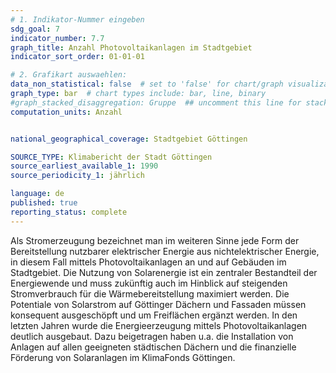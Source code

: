 ```yaml
---
# 1. Indikator-Nummer eingeben 
sdg_goal: 7
indicator_number: 7.7
graph_title: Anzahl Photovoltaikanlagen im Stadtgebiet
indicator_sort_order: 01-01-01

# 2. Grafikart auswaehlen: 
data_non_statistical: false  # set to 'false' for chart/graph visualization 
graph_type: bar  # chart types include: bar, line, binary 
#graph_stacked_disaggregation: Gruppe  ## uncomment this line for stacked bars. eplace 'Geschlecht' with the field of aggregation. 
computation_units: Anzahl


national_geographical_coverage: Stadtgebiet Göttingen

SOURCE_TYPE: Klimabericht der Stadt Göttingen
source_earliest_available_1: 1990
source_periodicity_1: jährlich

language: de   
published: true 
reporting_status: complete
---
```

Als Stromerzeugung bezeichnet man im weiteren Sinne jede Form der Bereitstellung nutzbarer elektrischer Energie aus nichtelektrischer Energie, in diesem Fall mittels Photovoltaikanlagen an und auf Gebäuden im Stadtgebiet. Die Nutzung von Solarenergie ist ein zentraler Bestandteil der Energiewende und muss zukünftig auch im Hinblick auf steigenden Stromverbrauch für die Wärmebereitstellung maximiert werden. Die Potentiale von Solarstrom auf Göttinger Dächern und Fassaden müssen konsequent ausgeschöpft und um Freiflächen ergänzt werden. In den letzten Jahren wurde die Energieerzeugung mittels Photovoltaikanlagen deutlich ausgebaut. Dazu beigetragen haben u.a. die Installation von Anlagen auf allen geeigneten städtischen Dächern und die finanzielle Förderung von Solaranlagen im KlimaFonds Göttingen. 
